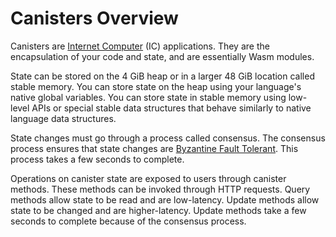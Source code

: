 # Canisters Overview

Canisters are [Internet Computer](https://internetcomputer.org/) (IC) applications. They are the encapsulation of your code and state, and are essentially Wasm modules.

State can be stored on the 4 GiB heap or in a larger 48 GiB location called stable memory. You can store state on the heap using your language's native global variables. You can store state in stable memory using low-level APIs or special stable data structures that behave similarly to native language data structures.

State changes must go through a process called consensus. The consensus process ensures that state changes are [Byzantine Fault Tolerant](https://en.wikipedia.org/wiki/Byzantine_fault). This process takes a few seconds to complete.

Operations on canister state are exposed to users through canister methods. These methods can be invoked through HTTP requests. Query methods allow state to be read and are low-latency. Update methods allow state to be changed and are higher-latency. Update methods take a few seconds to complete because of the consensus process.
